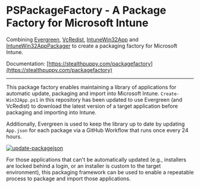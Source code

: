 # PSPackageFactory - A Package Factory for Microsoft Intune

Combining [Evergreen](https://stealthpuppy.com/evergreen), [VcRedist](https://vcredist.com/), [IntuneWin32App](https://github.com/MSEndpointMgr/IntuneWin32App) and [IntuneWin32AppPackager](https://github.com/MSEndpointMgr/IntuneWin32AppPackager) to create a packaging factory for Microsoft Intune.

Documentation: [https://stealthpuppy.com/packagefactory](https://stealthpuppy.com/packagefactory)

----

This package factory enables maintaining a library of applications for automatic update, packaging and import into Microsoft Intune. `Create-Win32App.ps1` in this repository has been updated to use Evergreen (and VcRedist) to download the latest version of a target application before packaging and importing into Intune.

Additionally, Evergreen is used to keep the library up to date by updating `App.json` for each package via a GitHub Workflow that runs once every 24 hours.

[![update-packagejson](https://github.com/aaronparker/packagefactory/actions/workflows/update-packagejson.yml/badge.svg)](https://github.com/aaronparker/packagefactory/actions/workflows/update-packagejson.yml)

For those applications that can't be automatically updated (e.g., installers are locked behind a login, or an installer is custom to the target environment), this packaging framework can be used to enable a repeatable process to package and import those applications.
